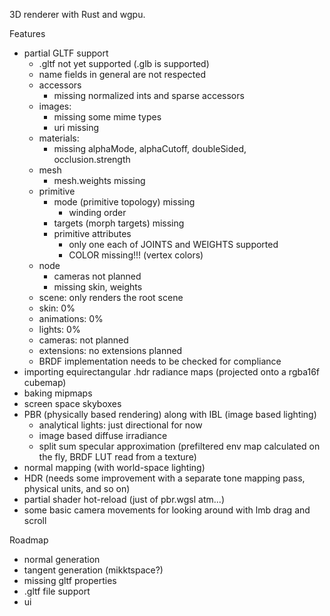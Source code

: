 3D renderer with Rust and wgpu.

Features
- partial GLTF support
    - .gltf not yet supported (.glb is supported)
    - name fields in general are not respected
    - accessors
        - missing normalized ints and sparse accessors
    - images:
        - missing some mime types
        - uri missing
    - materials:
        - missing alphaMode, alphaCutoff, doubleSided, occlusion.strength
    - mesh
        - mesh.weights missing
    - primitive
        - mode (primitive topology) missing
            - winding order
        - targets (morph targets) missing
        - primitive attributes
            - only one each of JOINTS and WEIGHTS supported
            - COLOR missing!!! (vertex colors)
    - node
        - cameras not planned
        - missing skin, weights
    - scene: only renders the root scene
    - skin: 0%
    - animations: 0%
    - lights: 0%
    - cameras: not planned
    - extensions: no extensions planned
    - BRDF implementation needs to be checked for compliance
- importing equirectangular .hdr radiance maps (projected onto a rgba16f cubemap)
- baking mipmaps
- screen space skyboxes
- PBR (physically based rendering) along with IBL (image based lighting)
    - analytical lights: just directional for now
    - image based diffuse irradiance
    - split sum specular approximation (prefiltered env map calculated on the fly, BRDF LUT read from a texture)
- normal mapping (with world-space lighting)
- HDR (needs some improvement with a separate tone mapping pass, physical units, and so on)
- partial shader hot-reload (just of pbr.wgsl atm...)
- some basic camera movements for looking around with lmb drag and scroll

Roadmap
- normal generation
- tangent generation (mikktspace?)
- missing gltf properties
- .gltf file support
- ui

